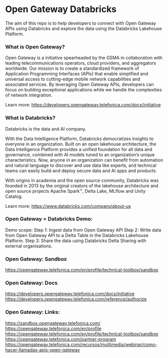 # Open Gateway Databricks

The aim of this repo is to help developers to connect with Open Gateway APIs using Databricks and explore the data using the Databricks Lakehouse Platform.  

### What is Open Gateway?
Open Gateway is a initiative spearheaded by the GSMA in collaboration with leading telecommunications operators, cloud providers, and aggregators worldwide. Our mission is to create a standardized framework of Application Programming Interfaces (APIs) that enable simplified and universal access to cutting-edge mobile network capabilities and associated services. By leveraging Open Gateway APIs, developers can focus on building exceptional applications while we handle the complexities of network integration.

Learn more: https://developers.opengateway.telefonica.com/docs/initiative

### What is Databricks? 
Databricks is the data and AI company.<BR>

With the Data Intelligence Platform, Databricks democratizes insights to everyone in an organization. Built on an open lakehouse architecture, the Data Intelligence Platform provides a unified foundation for all data and governance, combined with AI models tuned to an organization’s unique characteristics. Now, anyone in an organization can benefit from automation and natural language to discover and use data like experts, and technical teams can easily build and deploy secure data and AI apps and products.<BR>

With origins in academia and the open source community, Databricks was founded in 2013 by the original creators of the lakehouse architecture and open source projects Apache Spark™, Delta Lake, MLflow and Unity Catalog. <BR>

Learn more: https://www.databricks.com/company/about-us <BR>

### Open Gateway + Databricks Demo:
Demo scope:
Step 1: Ingest data from Open Gateway API
Step 2: Write data from Open Gateway API to a Delta Table in the Databricks Lakehouse Platform. 
Step 3: Share the data using Databricks Delta Sharing with external organisations. 




### Open Gateway: Sandbox 
https://opengateway.telefonica.com/en/profile/technical-toolbox/sandbox<BR>

### Open Gateway: Docs
https://developers.opengateway.telefonica.com/docs/initiative<BR>
https://developers.opengateway.telefonica.com/reference/authorize<BR>

### Open Gateway: Links:
https://sandbox.opengateway.telefonica.com/<BR>
https://opengateway.telefonica.com/en/profile<BR>
https://opengateway.telefonica.com/en/profile/technical-toolbox/sandbox<BR>
https://opengateway.telefonica.com/partner-program<BR>
https://opengateway.telefonica.com/recursos/multimedia/webinar/como-hacer-llamadas-apis-open-gateway<BR>
